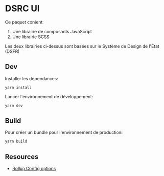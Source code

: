 # DSRC UI

Ce paquet conient:

1. Une librairie de composants JavaScript
1. Une librairie SCSS

Les deux librairies ci-dessus sont basées sur le Système de Design de l'État (DSFR)

## Dev

Installer les dependances:

```shell
yarn install
```

Lancer l'environnement de développement:

```bash
yarn dev
```

## Build

Pour créer un bundle pour l'environnement de production:

```bash
yarn build
```

## Resources

- [Rollup Config options](https://rollupjs.org/configuration-options/)
